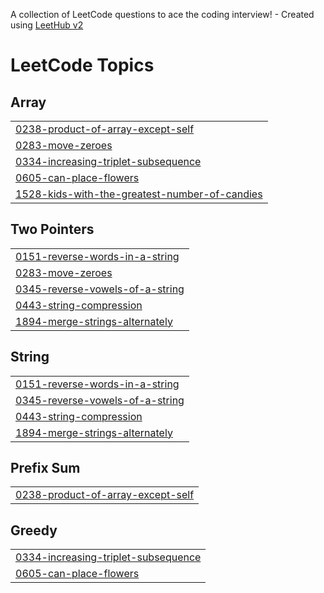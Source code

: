 A collection of LeetCode questions to ace the coding interview! - Created using [LeetHub v2](https://github.com/arunbhardwaj/LeetHub-2.0)
<!---LeetCode Topics Start-->
# LeetCode Topics
## Array
|  |
| ------- |
| [0238-product-of-array-except-self](https://github.com/jonowrenn/LeetHub/tree/master/0238-product-of-array-except-self) |
| [0283-move-zeroes](https://github.com/jonowrenn/LeetHub/tree/master/0283-move-zeroes) |
| [0334-increasing-triplet-subsequence](https://github.com/jonowrenn/LeetHub/tree/master/0334-increasing-triplet-subsequence) |
| [0605-can-place-flowers](https://github.com/jonowrenn/LeetHub/tree/master/0605-can-place-flowers) |
| [1528-kids-with-the-greatest-number-of-candies](https://github.com/jonowrenn/LeetHub/tree/master/1528-kids-with-the-greatest-number-of-candies) |
## Two Pointers
|  |
| ------- |
| [0151-reverse-words-in-a-string](https://github.com/jonowrenn/LeetHub/tree/master/0151-reverse-words-in-a-string) |
| [0283-move-zeroes](https://github.com/jonowrenn/LeetHub/tree/master/0283-move-zeroes) |
| [0345-reverse-vowels-of-a-string](https://github.com/jonowrenn/LeetHub/tree/master/0345-reverse-vowels-of-a-string) |
| [0443-string-compression](https://github.com/jonowrenn/LeetHub/tree/master/0443-string-compression) |
| [1894-merge-strings-alternately](https://github.com/jonowrenn/LeetHub/tree/master/1894-merge-strings-alternately) |
## String
|  |
| ------- |
| [0151-reverse-words-in-a-string](https://github.com/jonowrenn/LeetHub/tree/master/0151-reverse-words-in-a-string) |
| [0345-reverse-vowels-of-a-string](https://github.com/jonowrenn/LeetHub/tree/master/0345-reverse-vowels-of-a-string) |
| [0443-string-compression](https://github.com/jonowrenn/LeetHub/tree/master/0443-string-compression) |
| [1894-merge-strings-alternately](https://github.com/jonowrenn/LeetHub/tree/master/1894-merge-strings-alternately) |
## Prefix Sum
|  |
| ------- |
| [0238-product-of-array-except-self](https://github.com/jonowrenn/LeetHub/tree/master/0238-product-of-array-except-self) |
## Greedy
|  |
| ------- |
| [0334-increasing-triplet-subsequence](https://github.com/jonowrenn/LeetHub/tree/master/0334-increasing-triplet-subsequence) |
| [0605-can-place-flowers](https://github.com/jonowrenn/LeetHub/tree/master/0605-can-place-flowers) |
<!---LeetCode Topics End-->